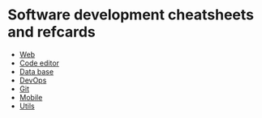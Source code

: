 # Software development cheatsheets and refcards
- [Web](./Web)
- [Code editor](./code_editor)
- [Data base](./db)</summary>
- [DevOps](./devops)
- [Git](./git)
- [Mobile](./mobile)
- [Utils](./utils)
</details>
